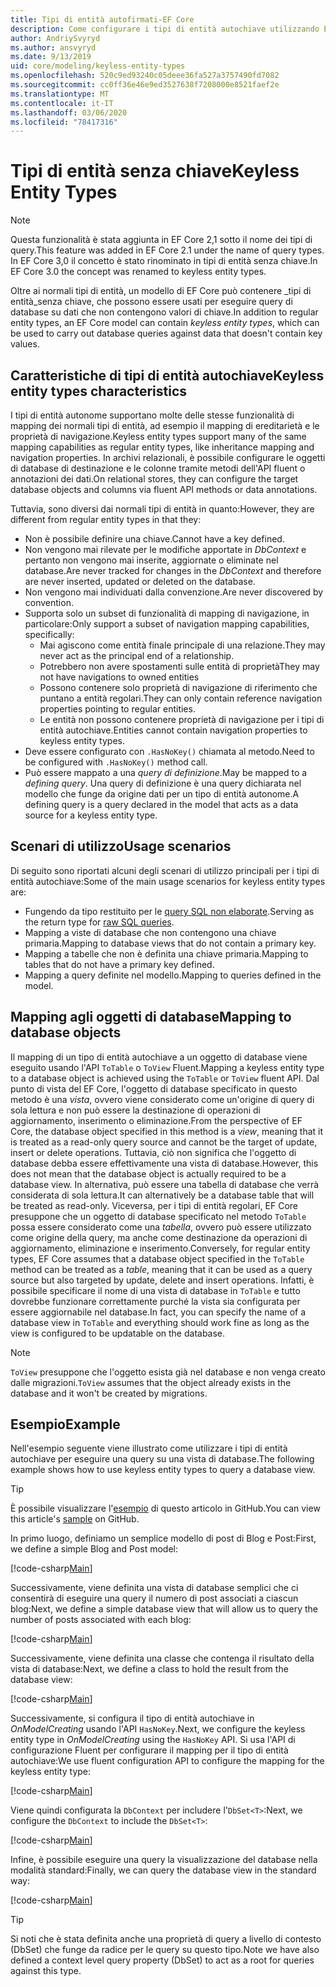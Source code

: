 ```yaml
---
title: Tipi di entità autofirmati-EF Core
description: Come configurare i tipi di entità autochiave utilizzando Entity Framework Core
author: AndriySvyryd
ms.author: ansvyryd
ms.date: 9/13/2019
uid: core/modeling/keyless-entity-types
ms.openlocfilehash: 520c9ed93240c05deee36fa527a3757490fd7082
ms.sourcegitcommit: cc0ff36e46e9ed3527638f7208000e8521faef2e
ms.translationtype: MT
ms.contentlocale: it-IT
ms.lasthandoff: 03/06/2020
ms.locfileid: "78417316"
---
```

# <a name="keyless-entity-types"></a><span data-ttu-id="c5ecb-103">Tipi di entità senza chiave</span><span class="sxs-lookup"><span data-stu-id="c5ecb-103">Keyless Entity Types</span></span>

> [!NOTE]
> <span data-ttu-id="c5ecb-104">Questa funzionalità è stata aggiunta in EF Core 2,1 sotto il nome dei tipi di query.</span><span class="sxs-lookup"><span data-stu-id="c5ecb-104">This feature was added in EF Core 2.1 under the name of query types.</span></span> <span data-ttu-id="c5ecb-105">In EF Core 3,0 il concetto è stato rinominato in tipi di entità senza chiave.</span><span class="sxs-lookup"><span data-stu-id="c5ecb-105">In EF Core 3.0 the concept was renamed to keyless entity types.</span></span>

<span data-ttu-id="c5ecb-106">Oltre ai normali tipi di entità, un modello di EF Core può contenere _tipi di entità_senza chiave, che possono essere usati per eseguire query di database su dati che non contengono valori di chiave.</span><span class="sxs-lookup"><span data-stu-id="c5ecb-106">In addition to regular entity types, an EF Core model can contain _keyless entity types_, which can be used to carry out database queries against data that doesn't contain key values.</span></span>

## <a name="keyless-entity-types-characteristics"></a><span data-ttu-id="c5ecb-107">Caratteristiche di tipi di entità autochiave</span><span class="sxs-lookup"><span data-stu-id="c5ecb-107">Keyless entity types characteristics</span></span>

<span data-ttu-id="c5ecb-108">I tipi di entità autonome supportano molte delle stesse funzionalità di mapping dei normali tipi di entità, ad esempio il mapping di ereditarietà e le proprietà di navigazione.</span><span class="sxs-lookup"><span data-stu-id="c5ecb-108">Keyless entity types support many of the same mapping capabilities as regular entity types, like inheritance mapping and navigation properties.</span></span> <span data-ttu-id="c5ecb-109">In archivi relazionali, è possibile configurare le oggetti di database di destinazione e le colonne tramite metodi dell'API fluent o annotazioni dei dati.</span><span class="sxs-lookup"><span data-stu-id="c5ecb-109">On relational stores, they can configure the target database objects and columns via fluent API methods or data annotations.</span></span>

<span data-ttu-id="c5ecb-110">Tuttavia, sono diversi dai normali tipi di entità in quanto:</span><span class="sxs-lookup"><span data-stu-id="c5ecb-110">However, they are different from regular entity types in that they:</span></span>

- <span data-ttu-id="c5ecb-111">Non è possibile definire una chiave.</span><span class="sxs-lookup"><span data-stu-id="c5ecb-111">Cannot have a key defined.</span></span>
- <span data-ttu-id="c5ecb-112">Non vengono mai rilevate per le modifiche apportate in _DbContext_ e pertanto non vengono mai inserite, aggiornate o eliminate nel database.</span><span class="sxs-lookup"><span data-stu-id="c5ecb-112">Are never tracked for changes in the _DbContext_ and therefore are never inserted, updated or deleted on the database.</span></span>
- <span data-ttu-id="c5ecb-113">Non vengono mai individuati dalla convenzione.</span><span class="sxs-lookup"><span data-stu-id="c5ecb-113">Are never discovered by convention.</span></span>
- <span data-ttu-id="c5ecb-114">Supporta solo un subset di funzionalità di mapping di navigazione, in particolare:</span><span class="sxs-lookup"><span data-stu-id="c5ecb-114">Only support a subset of navigation mapping capabilities, specifically:</span></span>
  - <span data-ttu-id="c5ecb-115">Mai agiscono come entità finale principale di una relazione.</span><span class="sxs-lookup"><span data-stu-id="c5ecb-115">They may never act as the principal end of a relationship.</span></span>
  - <span data-ttu-id="c5ecb-116">Potrebbero non avere spostamenti sulle entità di proprietà</span><span class="sxs-lookup"><span data-stu-id="c5ecb-116">They may not have navigations to owned entities</span></span>
  - <span data-ttu-id="c5ecb-117">Possono contenere solo proprietà di navigazione di riferimento che puntano a entità regolari.</span><span class="sxs-lookup"><span data-stu-id="c5ecb-117">They can only contain reference navigation properties pointing to regular entities.</span></span>
  - <span data-ttu-id="c5ecb-118">Le entità non possono contenere proprietà di navigazione per i tipi di entità autochiave.</span><span class="sxs-lookup"><span data-stu-id="c5ecb-118">Entities cannot contain navigation properties to keyless entity types.</span></span>
- <span data-ttu-id="c5ecb-119">Deve essere configurato con `.HasNoKey()` chiamata al metodo.</span><span class="sxs-lookup"><span data-stu-id="c5ecb-119">Need to be configured with `.HasNoKey()` method call.</span></span>
- <span data-ttu-id="c5ecb-120">Può essere mappato a una _query di definizione_.</span><span class="sxs-lookup"><span data-stu-id="c5ecb-120">May be mapped to a _defining query_.</span></span> <span data-ttu-id="c5ecb-121">Una query di definizione è una query dichiarata nel modello che funge da origine dati per un tipo di entità autonome.</span><span class="sxs-lookup"><span data-stu-id="c5ecb-121">A defining query is a query declared in the model that acts as a data source for a keyless entity type.</span></span>

## <a name="usage-scenarios"></a><span data-ttu-id="c5ecb-122">Scenari di utilizzo</span><span class="sxs-lookup"><span data-stu-id="c5ecb-122">Usage scenarios</span></span>

<span data-ttu-id="c5ecb-123">Di seguito sono riportati alcuni degli scenari di utilizzo principali per i tipi di entità autochiave:</span><span class="sxs-lookup"><span data-stu-id="c5ecb-123">Some of the main usage scenarios for keyless entity types are:</span></span>

- <span data-ttu-id="c5ecb-124">Fungendo da tipo restituito per le [query SQL non elaborate](xref:core/querying/raw-sql).</span><span class="sxs-lookup"><span data-stu-id="c5ecb-124">Serving as the return type for [raw SQL queries](xref:core/querying/raw-sql).</span></span>
- <span data-ttu-id="c5ecb-125">Mapping a viste di database che non contengono una chiave primaria.</span><span class="sxs-lookup"><span data-stu-id="c5ecb-125">Mapping to database views that do not contain a primary key.</span></span>
- <span data-ttu-id="c5ecb-126">Mapping a tabelle che non è definita una chiave primaria.</span><span class="sxs-lookup"><span data-stu-id="c5ecb-126">Mapping to tables that do not have a primary key defined.</span></span>
- <span data-ttu-id="c5ecb-127">Mapping a query definite nel modello.</span><span class="sxs-lookup"><span data-stu-id="c5ecb-127">Mapping to queries defined in the model.</span></span>

## <a name="mapping-to-database-objects"></a><span data-ttu-id="c5ecb-128">Mapping agli oggetti di database</span><span class="sxs-lookup"><span data-stu-id="c5ecb-128">Mapping to database objects</span></span>

<span data-ttu-id="c5ecb-129">Il mapping di un tipo di entità autochiave a un oggetto di database viene eseguito usando l'API `ToTable` o `ToView` Fluent.</span><span class="sxs-lookup"><span data-stu-id="c5ecb-129">Mapping a keyless entity type to a database object is achieved using the `ToTable` or `ToView` fluent API.</span></span> <span data-ttu-id="c5ecb-130">Dal punto di vista del EF Core, l'oggetto di database specificato in questo metodo è una _vista_, ovvero viene considerato come un'origine di query di sola lettura e non può essere la destinazione di operazioni di aggiornamento, inserimento o eliminazione.</span><span class="sxs-lookup"><span data-stu-id="c5ecb-130">From the perspective of EF Core, the database object specified in this method is a _view_, meaning that it is treated as a read-only query source and cannot be the target of update, insert or delete operations.</span></span> <span data-ttu-id="c5ecb-131">Tuttavia, ciò non significa che l'oggetto di database debba essere effettivamente una vista di database.</span><span class="sxs-lookup"><span data-stu-id="c5ecb-131">However, this does not mean that the database object is actually required to be a database view.</span></span> <span data-ttu-id="c5ecb-132">In alternativa, può essere una tabella di database che verrà considerata di sola lettura.</span><span class="sxs-lookup"><span data-stu-id="c5ecb-132">It can alternatively be a database table that will be treated as read-only.</span></span> <span data-ttu-id="c5ecb-133">Viceversa, per i tipi di entità regolari, EF Core presuppone che un oggetto di database specificato nel metodo `ToTable` possa essere considerato come una _tabella_, ovvero può essere utilizzato come origine della query, ma anche come destinazione da operazioni di aggiornamento, eliminazione e inserimento.</span><span class="sxs-lookup"><span data-stu-id="c5ecb-133">Conversely, for regular entity types, EF Core assumes that a database object specified in the `ToTable` method can be treated as a _table_, meaning that it can be used as a query source but also targeted by update, delete and insert operations.</span></span> <span data-ttu-id="c5ecb-134">Infatti, è possibile specificare il nome di una vista di database in `ToTable` e tutto dovrebbe funzionare correttamente purché la vista sia configurata per essere aggiornabile nel database.</span><span class="sxs-lookup"><span data-stu-id="c5ecb-134">In fact, you can specify the name of a database view in `ToTable` and everything should work fine as long as the view is configured to be updatable on the database.</span></span>

> [!NOTE]
> <span data-ttu-id="c5ecb-135">`ToView` presuppone che l'oggetto esista già nel database e non venga creato dalle migrazioni.</span><span class="sxs-lookup"><span data-stu-id="c5ecb-135">`ToView` assumes that the object already exists in the database and it won't be created by migrations.</span></span>

## <a name="example"></a><span data-ttu-id="c5ecb-136">Esempio</span><span class="sxs-lookup"><span data-stu-id="c5ecb-136">Example</span></span>

<span data-ttu-id="c5ecb-137">Nell'esempio seguente viene illustrato come utilizzare i tipi di entità autochiave per eseguire una query su una vista di database.</span><span class="sxs-lookup"><span data-stu-id="c5ecb-137">The following example shows how to use keyless entity types to query a database view.</span></span>

> [!TIP]
> <span data-ttu-id="c5ecb-138">È possibile visualizzare l'[esempio](https://github.com/dotnet/EntityFramework.Docs/tree/master/samples/core/KeylessEntityTypes) di questo articolo in GitHub.</span><span class="sxs-lookup"><span data-stu-id="c5ecb-138">You can view this article's [sample](https://github.com/dotnet/EntityFramework.Docs/tree/master/samples/core/KeylessEntityTypes) on GitHub.</span></span>

<span data-ttu-id="c5ecb-139">In primo luogo, definiamo un semplice modello di post di Blog e Post:</span><span class="sxs-lookup"><span data-stu-id="c5ecb-139">First, we define a simple Blog and Post model:</span></span>

[!code-csharp[Main](../../../samples/core/KeylessEntityTypes/Program.cs#Entities)]

<span data-ttu-id="c5ecb-140">Successivamente, viene definita una vista di database semplici che ci consentirà di eseguire una query il numero di post associati a ciascun blog:</span><span class="sxs-lookup"><span data-stu-id="c5ecb-140">Next, we define a simple database view that will allow us to query the number of posts associated with each blog:</span></span>

[!code-csharp[Main](../../../samples/core/KeylessEntityTypes/Program.cs#View)]

<span data-ttu-id="c5ecb-141">Successivamente, viene definita una classe che contenga il risultato della vista di database:</span><span class="sxs-lookup"><span data-stu-id="c5ecb-141">Next, we define a class to hold the result from the database view:</span></span>

[!code-csharp[Main](../../../samples/core/KeylessEntityTypes/Program.cs#KeylessEntityType)]

<span data-ttu-id="c5ecb-142">Successivamente, si configura il tipo di entità autochiave in _OnModelCreating_ usando l'API `HasNoKey`.</span><span class="sxs-lookup"><span data-stu-id="c5ecb-142">Next, we configure the keyless entity type in _OnModelCreating_ using the `HasNoKey` API.</span></span>
<span data-ttu-id="c5ecb-143">Si usa l'API di configurazione Fluent per configurare il mapping per il tipo di entità autochiave:</span><span class="sxs-lookup"><span data-stu-id="c5ecb-143">We use fluent configuration API to configure the mapping for the keyless entity type:</span></span>

[!code-csharp[Main](../../../samples/core/KeylessEntityTypes/Program.cs#Configuration)]

<span data-ttu-id="c5ecb-144">Viene quindi configurata la `DbContext` per includere l'`DbSet<T>`:</span><span class="sxs-lookup"><span data-stu-id="c5ecb-144">Next, we configure the `DbContext` to include the `DbSet<T>`:</span></span>

[!code-csharp[Main](../../../samples/core/KeylessEntityTypes/Program.cs#DbSet)]

<span data-ttu-id="c5ecb-145">Infine, è possibile eseguire una query la visualizzazione del database nella modalità standard:</span><span class="sxs-lookup"><span data-stu-id="c5ecb-145">Finally, we can query the database view in the standard way:</span></span>

[!code-csharp[Main](../../../samples/core/KeylessEntityTypes/Program.cs#Query)]

> [!TIP]
> <span data-ttu-id="c5ecb-146">Si noti che è stata definita anche una proprietà di query a livello di contesto (DbSet) che funge da radice per le query su questo tipo.</span><span class="sxs-lookup"><span data-stu-id="c5ecb-146">Note we have also defined a context level query property (DbSet) to act as a root for queries against this type.</span></span>
